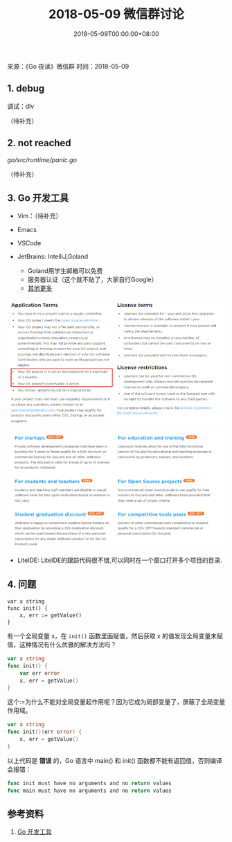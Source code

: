 ﻿---
title: 2018-05-09 微信群讨论
date: 2018-05-09T00:00:00+08:00
---

来源：《Go 夜读》微信群
时间：2018-05-09

## 1. debug

调试：dlv

（待补充）

## 2. not reached

*go/src/runtime/panic.go*

（待补充）

## 3. Go 开发工具

- Vim：（待补充）
- Emacs
- VSCode
- JetBrains: IntelliJ,Goland

    - Goland用学生邮箱可以免费
    - 服务器认证（这个就不贴了，大家自行Google）
    - [其他更多](https://www.jetbrains.com/go/buy/#edition=discounts)

![](/static/images/jetbrains1.png)
![](/static/images/jetbrains2.png)

- LiteIDE: LiteIDE的跟踪代码很不错,可以同时在一个窗口打开多个项目的目录.

## 4. 问题

```
var x string
func init() {
    x, err := getValue()
}
```

有一个全局变量 x，在 `init()` 函数里面赋值，然后获取 x 的值发现全局变量未赋值，这种情况有什么优雅的解决方法吗？

```go
var x string
func init() {
    var err error
    x, err = getValue()
}
```

这个:=为什么不能对全局变量起作用呢？因为它成为局部变量了，屏蔽了全局变量作用域。

```go
var x string 
func init()(err error) {
    x, err = getValue()
}
```

以上代码是 **错误** 的，Go 语言中 main() 和 init() 函数都不能有返回值，否则编译会报错：

```go
func init must have no arguments and no return values
func main must have no arguments and no return values
```

## 参考资料

1. [Go 开发工具](https://github.com/yangwenmai/learning-golang#go-开发工具)